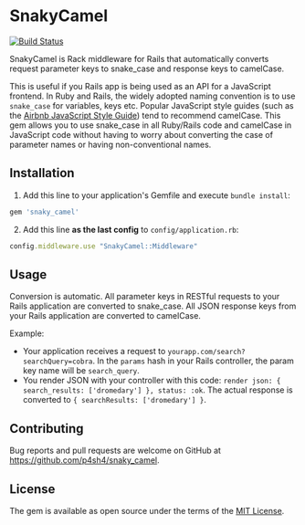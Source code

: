 # SnakyCamel

[![Build Status](https://travis-ci.org/p4sh4/snaky_camel.svg?branch=master)](https://travis-ci.org/p4sh4/snaky_camel)

SnakyCamel is Rack middleware for Rails that automatically converts request parameter keys to snake_case and response keys to camelCase. 

This is useful if you Rails app is being used as an API for a JavaScript frontend. In Ruby and Rails, the widely adopted naming convention is to use `snake_case` for variables, keys etc. Popular JavaScript style guides (such as the [Airbnb JavaScript Style Guide](https://github.com/airbnb/javascript)) tend to recommend camelCase. This gem allows you to use snake_case in all Ruby/Rails code and camelCase in JavaScript code without having to worry about converting the case of parameter names or having non-conventional names.

## Installation

1. Add this line to your application's Gemfile and execute `bundle install`:

```ruby
gem 'snaky_camel'
```

2. Add this line **as the last config** to `config/application.rb`:

```ruby
config.middleware.use "SnakyCamel::Middleware"
```

## Usage

Conversion is automatic. All parameter keys in RESTful requests to your Rails application are converted to snake_case. All JSON response keys from your Rails application are converted to camelCase. 

Example: 

- Your application receives a request to `yourapp.com/search?searchQuery=cobra`. In the `params` hash in your Rails controller, the param key name will be `search_query`.
- You render JSON with your controller with this code: `render json: { search_results: ['dromedary'] }, status: :ok`. The actual response is converted to `{ searchResults: ['dromedary'] }`.

## Contributing

Bug reports and pull requests are welcome on GitHub at https://github.com/p4sh4/snaky_camel.

## License

The gem is available as open source under the terms of the [MIT License](http://opensource.org/licenses/MIT).


